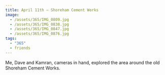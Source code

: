 ```yaml
---
title: April 11th — Shoreham Cement Works
image:
  - /assets/365/IMG_0809.jpg
  - /assets/365/IMG_0838.jpg
  - /assets/365/IMG_0847.jpg
  - /assets/365/IMG_0876.jpg
tags:
  - "365"
  - friends
---
```

Me, Dave and Kamran, cameras in hand, explored the area around the old Shoreham Cement Works. 